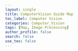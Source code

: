 ```yaml
---
layout: single
title: ComputerVision Guide Map
toc_label: Computer Vision
categories: Computer_Vision
tags: [Map, Image Processing]
author_profile: false
search: false
use_tex: false
---
```

